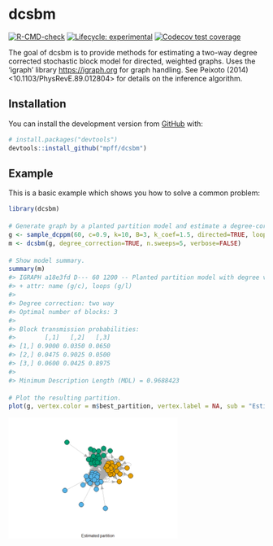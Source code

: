 
<!-- README.md is generated from README.Rmd. Please edit that file -->

# dcsbm

<!-- badges: start -->

[![R-CMD-check](https://github.com/mpff/dcsbm/workflows/R-CMD-check/badge.svg)](https://github.com/mpff/dcsbm/actions)
[![Lifecycle:
experimental](https://img.shields.io/badge/lifecycle-experimental-orange.svg)](https://lifecycle.r-lib.org/articles/stages.html#experimental)
[![Codecov test
coverage](https://codecov.io/gh/mpff/dcsbm/branch/main/graph/badge.svg)](https://app.codecov.io/gh/mpff/dcsbm?branch=main)
<!-- badges: end -->

The goal of dcsbm is to provide methods for estimating a two-way degree
corrected stochastic block model for directed, weighted graphs. Uses the
‘igraph’ library <https://igraph.org> for graph handling. See Peixoto
(2014) \<10.1103/PhysRevE.89.012804\> for details on the inference
algorithm.

## Installation

You can install the development version from
[GitHub](https://github.com/) with:

``` r
# install.packages("devtools")
devtools::install_github("mpff/dcsbm")
```

## Example

This is a basic example which shows you how to solve a common problem:

``` r
library(dcsbm)

# Generate graph by a planted partition model and estimate a degree-corrected SBM.
g <- sample_dcppm(60, c=0.9, k=10, B=3, k_coef=1.5, directed=TRUE, loops=TRUE)
m <- dcsbm(g, degree_correction=TRUE, n.sweeps=5, verbose=FALSE)

# Show model summary.
summary(m)
#> IGRAPH a18e3fd D--- 60 1200 -- Planted partition model with degree variability
#> + attr: name (g/c), loops (g/l)
#> 
#> Degree correction: two way
#> Optimal number of blocks: 3 
#> 
#> Block transmission probabilities:
#>        [,1]   [,2]   [,3]
#> [1,] 0.9000 0.0350 0.0650
#> [2,] 0.0475 0.9025 0.0500
#> [3,] 0.0600 0.0425 0.8975
#> 
#> Minimum Description Length (MDL) = 0.9688423

# Plot the resulting partition.
plot(g, vertex.color = m$best_partition, vertex.label = NA, sub = "Estimated partition")
```

<img src="man/figures/README-example-1.png" width="66%" />
